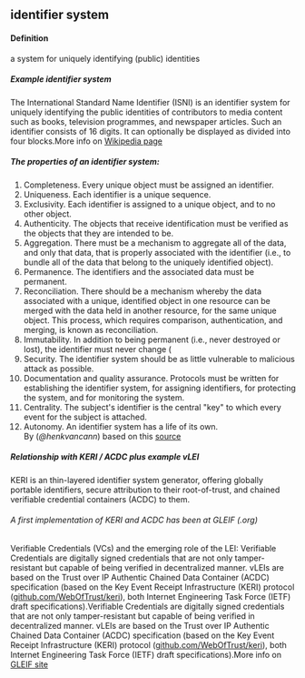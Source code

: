 ## identifier system

<h4>Definition</h4><p>a system for uniquely identifying (public) identities</p><h5>Example identifier system</h5><p>The International Standard Name Identifier (ISNI) is an identifier system for uniquely identifying the public identities of contributors to media content such as books, television programmes, and newspaper articles. Such an identifier consists of 16 digits. It can optionally be displayed as divided into four blocks.More info on <a href="https://en.wikipedia.org/wiki/International_Standard_Name_Identifier">Wikipedia page</a></p><h5>The properties of an identifier system:</h5><ol><li>Completeness. Every unique object must be assigned an identifier.</li><li>Uniqueness. Each identifier is a unique sequence.</li><li>Exclusivity. Each identifier is assigned to a unique object, and to no other object.</li><li>Authenticity. The objects that receive identification must be verified as the objects that they are intended to be.</li><li>Aggregation. There must be a mechanism to aggregate all of the data, and only that data, that is properly associated with the identifier (i.e., to bundle all of the data that belong to the uniquely identified object).</li><li>Permanence. The identifiers and the associated data must be permanent.</li><li>Reconciliation. There should be a mechanism whereby the data associated with a unique, identified object in one resource can be merged with the data held in another resource, for the same unique object. This process, which requires comparison, authentication, and merging, is known as reconciliation.</li><li>Immutability. In addition to being permanent (i.e., never destroyed or lost), the identifier must never change (</li><li>Security. The identifier system should be as little vulnerable to malicious attack as possible.</li><li>Documentation and quality assurance. Protocols must be written for establishing the identifier system, for assigning identifiers, for protecting the system, and for monitoring the system. </li><li>Centrality. The subject&#39;s identifier is the central &quot;key&quot; to which every event for the subject is attached.</li><li>Autonomy. An identifier system has a life of its own.<br>By (<em>@henkvancann</em>) based on this <a href="https://www.sciencedirect.com/topics/computer-science/identifier-system">source</a></li></ol><h5>Relationship with KERI / ACDC plus example vLEI</h5><p>KERI is an thin-layered identifier system generator, offering globally portable identifiers, secure attribution to their root-of-trust, and chained verifiable credential containers (ACDC) to them.</p><h6>A first implementation of KERI and ACDC has been at GLEIF (.org)</h6><p>Verifiable Credentials (VCs) and the emerging role of the LEI: Verifiable Credentials are digitally signed credentials that are not only tamper-resistant but capable of being verified in decentralized manner. vLEIs are based on the Trust over IP Authentic Chained Data Container (ACDC) specification (based on the Key Event Receipt Infrastructure (KERI) protocol (<a href="http://github.com/WebOfTrust/keri">github.com/WebOfTrust/keri</a>), both Internet Engineering Task Force (IETF) draft specifications).Verifiable Credentials are digitally signed credentials that are not only tamper-resistant but capable of being verified in decentralized manner. vLEIs are based on the Trust over IP Authentic Chained Data Container (ACDC) specification (based on the Key Event Receipt Infrastructure (KERI) protocol (<a href="http://github.com/WebOfTrust/keri">github.com/WebOfTrust/keri</a>), both Internet Engineering Task Force (IETF) draft specifications).More info on <a href="https://www.gleif.org/en/vlei/introducing-the-verifiable-lei-vlei">GLEIF site</a></p>

